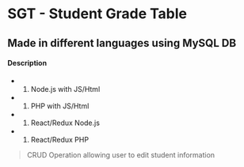 # SGT - Student Grade Table


## Made in different languages using MySQL DB
#### Description
- 1. Node.js with JS/Html
- 1. PHP with JS/Html
- 1. React/Redux Node.js
- 1. React/Redux PHP 


>CRUD Operation allowing user to edit student information
